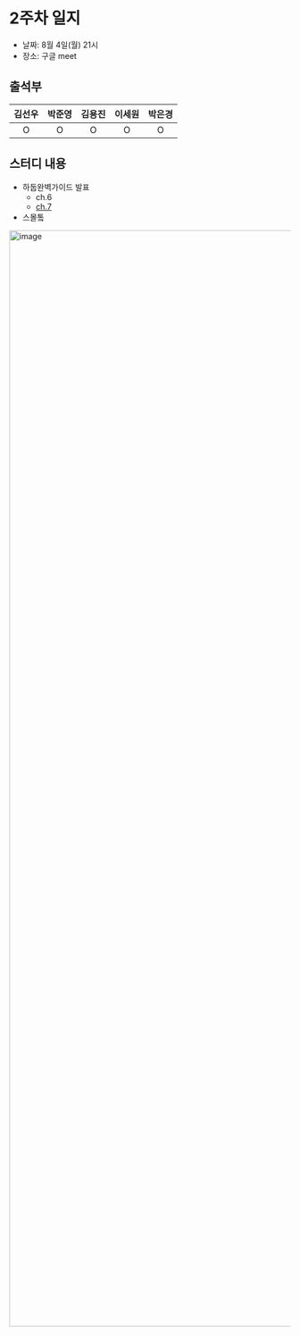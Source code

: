 # 2주차 일지
- 날짜: 8월 4일(월) 21시
- 장소: 구글 meet

## 출석부
|김선우|박준영|김용진|이세원|박은경|
|:---:|:---:|:---:|:---:|:---:|
|O|O|O|O|O|

## 스터디 내용
- 하둡완벽가이드 발표
  - ch.6
  - [ch.7](https://github.com/LandvibeDev/2025-hadoop/blob/main/books/ch07.md)   
- 스몰톸
<img width="3024" height="1964" alt="image" src="https://github.com/user-attachments/assets/40d3ef58-ae0b-4489-abae-8631edd45f24" />
